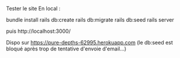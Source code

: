 

Tester le site En local :

bundle install
rails db:create
rails db:migrate
rails db:seed
rails server

puis http://localhost:3000/

Dispo sur https://pure-depths-62995.herokuapp.com
(le db:seed est bloqué après trop de tentative d'envoie d'email...)